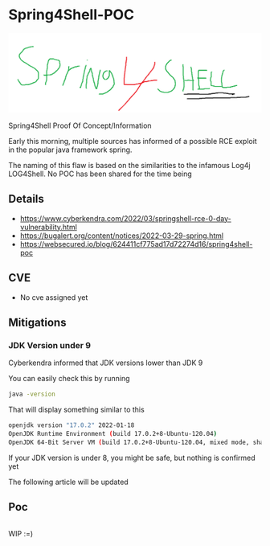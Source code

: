 # Spring4Shell-POC
![spring4shell](spring4shell.png)

Spring4Shell Proof Of Concept/Information

Early this morning, multiple sources has informed of a possible RCE exploit in the popular java framework spring.

The naming of this flaw is based on the similarities to the infamous Log4j LOG4Shell. No POC has been shared for the time being

## Details

* https://www.cyberkendra.com/2022/03/springshell-rce-0-day-vulnerability.html
* https://bugalert.org/content/notices/2022-03-29-spring.html
* https://websecured.io/blog/624411cf775ad17d72274d16/spring4shell-poc

## CVE

- No cve assigned yet

## Mitigations

### JDK Version under 9

Cyberkendra informed that JDK versions lower than JDK 9

You can easily check this by running
```sh
java -version
```

That will display something similar to this

```sh
openjdk version "17.0.2" 2022-01-18
OpenJDK Runtime Environment (build 17.0.2+8-Ubuntu-120.04)
OpenJDK 64-Bit Server VM (build 17.0.2+8-Ubuntu-120.04, mixed mode, sharing)
```

If your JDK version is under 8, you might be safe, but nothing is confirmed yet

The following article will be updated


## Poc

```python
```

WIP :=)

